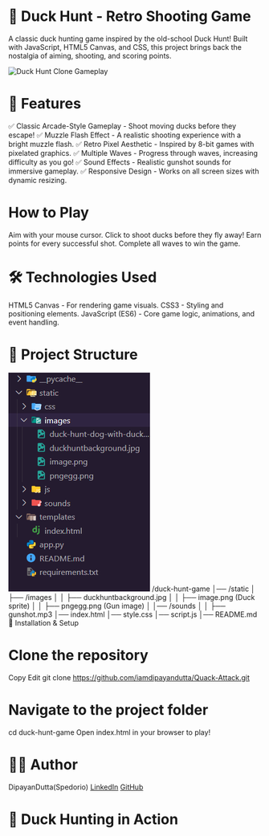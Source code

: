 # 🎯 Duck Hunt - Retro Shooting Game
A classic duck hunting game inspired by the old-school Duck Hunt! Built with JavaScript, HTML5 Canvas, and CSS, this project brings back the nostalgia of aiming, shooting, and scoring points.

![Duck Hunt Clone Gameplay](https://media2.giphy.com/media/v1.Y2lkPTc5MGI3NjExaHB3OXZtZ29uNTJldmZnbjdrYndyeTBveXBleHB5ZGJ0Y242ZG85NyZlcD12MV9pbnRlcm5hbF9naWZfYnlfaWQmY3Q9Zw/rUkCwKDaj9UnvHkj0D/giphy.gif)


# 🚀 Features
✅ Classic Arcade-Style Gameplay - Shoot moving ducks before they escape!
✅ Muzzle Flash Effect - A realistic shooting experience with a bright muzzle flash.
✅ Retro Pixel Aesthetic - Inspired by 8-bit games with pixelated graphics.
✅ Multiple Waves - Progress through waves, increasing difficulty as you go!
✅ Sound Effects - Realistic gunshot sounds for immersive gameplay.
✅ Responsive Design - Works on all screen sizes with dynamic resizing.

# How to Play
Aim with your mouse cursor.
Click to shoot ducks before they fly away!
Earn points for every successful shot.
Complete all waves to win the game.

# 🛠️ Technologies Used
HTML5 Canvas - For rendering game visuals.
CSS3 - Styling and positioning elements.
JavaScript (ES6) - Core game logic, animations, and event handling.

# 📂 Project Structure
![Game Structure](static\images\structure.png)
/duck-hunt-game
│── /static
│   ├── /images
│   │   ├── duckhuntbackground.jpg
│   │   ├── image.png (Duck sprite)
│   │   ├── pngegg.png (Gun image)
│   │── /sounds
│   │   ├── gunshot.mp3
│── index.html
│── style.css
│── script.js
│── README.md
🔧 Installation & Setup

# Clone the repository
Copy
Edit
git clone https://github.com/iamdipayandutta/Quack-Attack.git

# Navigate to the project folder
cd duck-hunt-game
Open index.html in your browser to play!


# 👨‍💻 Author
DipayanDutta(Spedorio)
[LinkedIn](https://www.linkedin.com/in/iamdipayandutta)
[GitHub](https://github.com/iamdipayandutta)

# 🎯 Duck Hunting in Action